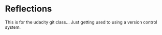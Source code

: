 # Reflections

This is for the udacity git class... Just getting used to using a version control system.
